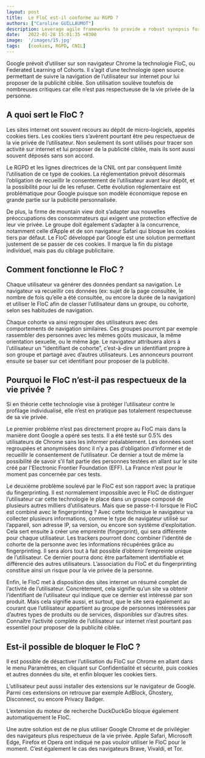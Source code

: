 ```yaml
---
layout: post
title:  Le FloC est-il conforme au RGPD ?
authors: ["Caroline GUILLAUMOT"]
description: Leverage agile frameworks to provide a robust synopsis for high level overviews. Iterative a...
date:   2022-01-28 15:01:35 +0300
image:  '/images/15.jpg'
tags:   [cookies, RGPD, CNIL]
---
```

Google prévoit d’utiliser sur son navigateur Chrome la technologie FloC, ou Federated Learning of Cohorts. Il s’agit d’une technologie open source permettant de suivre la navigation de l’utilisateur sur internet pour lui proposer de la publicité ciblée. Son utilisation soulève toutefois de nombreuses critiques car elle n’est pas respectueuse de la vie privée de la personne. 

## A quoi sert le FloC ?
Les sites internet ont souvent recours au dépôt de micro-logiciels, appelés cookies tiers. Les cookies tiers s’avèrent pourtant être peu respectueux de la vie privée de l’utilisateur. Non seulement ils sont utilisés pour tracer son activité sur internet et lui proposer de la publicité ciblée, mais ils sont aussi souvent déposés sans son accord. 

Le RGPD et les lignes directrices de la CNIL ont par conséquent limité l’utilisation de ce type de cookies. La réglementation prévoit désormais l’obligation de recueillir le consentement de l’utilisateur avant leur dépôt, et la possibilité pour lui de les refuser. Cette évolution réglementaire est problématique pour Google puisque son modèle économique repose en grande partie sur la publicité personnalisée.

De plus, la firme de mountain view doit s’adapter aux nouvelles préoccupations des consommateurs qui exigent une protection effective de leur vie privée. Le groupe doit également s’adapter à la concurrence, notamment celle d’Apple et de son navigateur Safari qui bloque les cookies tiers par défaut.
Le FloC développé par Google est une solution permettant justement de se passer de ces cookies. Il marque la fin du pistage individuel, mais pas du ciblage publicitaire.

## Comment fonctionne le FloC ?
Chaque utilisateur va générer des données pendant sa navigation. Le navigateur va recueillir ces données (ex: sujet de la page consultée, le nombre de fois qu’elle a été consultée, ou encore la durée de la navigation) et utiliser le FloC afin de classer l’utilisateur dans un groupe, ou cohorte, selon ses habitudes de navigation. 

Chaque cohorte va ainsi regrouper des utilisateurs avec des comportements de navigation similaires. Ces groupes pourront par exemple rassembler des personnes avec les mêmes goûts musicaux, la même orientation sexuelle, ou le même âge. Le navigateur attribuera alors à l’utilisateur un “identifiant de cohorte”, c’est-à-dire un identifiant propre à son groupe et partagé avec d’autres utilisateurs. Les annonceurs pourront ensuite se baser sur cet identifiant pour proposer de la publicité.

## Pourquoi le FloC n’est-il pas respectueux de la vie privée ?
Si en théorie cette technologie vise à protéger l’utilisateur contre le profilage individualisé, elle n’est en pratique pas totalement respectueuse de sa vie privée.

Le premier problème n’est pas directement propre au FloC mais dans la manière dont Google a opéré ses tests. Il a été testé sur 0.5% des utilisateurs de Chrome sans les informer préalablement. Les données sont regroupées et anonymisées donc il n’y a pas d’obligation d’informer et de recueillir le consentement de l’utilisateur. Ce dernier a tout de même la possibilité de savoir s’il fait partie des personnes testées en allant sur le site créé par l'Electronic Frontier Foundation (EFF). La France n’est pour le moment pas concernée par ces tests.  

Le deuxième problème soulevé par le FloC est son rapport avec la pratique du fingerprinting. Il est normalement impossible avec le FloC de distinguer l’utilisateur car cette technologie le place dans un groupe composé de plusieurs autres milliers d’utilisateurs. Mais que se passe-t-il lorsque le FloC est combiné avec le fingerprinting ? Avec cette technique le navigateur va collecter plusieurs informations, comme le type de navigateur utilisé sur l’appareil, son adresse IP, sa version, ou encore son système d’exploitation. Cela sert ensuite à créer une empreinte (fingerprint), qui sera différente pour chaque utilisateur.  Les trackers pourront donc combiner l'identité de cohorte de la personne avec les informations récupérées grâce au fingerprinting. Il sera alors tout à fait possible d’obtenir l’empreinte unique de l’utilisateur. Ce dernier pourra donc être parfaitement identifiable et différencié des autres utilisateurs. L’association du FloC et du fingerprinting constitue ainsi un risque pour la vie privée de la personne.

Enfin, le FloC met à disposition des sites internet un résumé complet de l’activité de l’utilisateur. Concrètement, cela signifie qu’un site va obtenir l’identifiant de l’utilisateur qui indique que ce dernier est intéressé par son produit. Mais cela signifie aussi, et surtout, que le site sera également au courant que l’utilisateur appartient au groupe de personnes intéressées par d’autres types de produits ou de services, disponibles sur d’autres sites. Connaître l’activité complète de l’utilisateur sur internet n’est pourtant pas essentiel pour proposer de la publicité ciblée.

## Est-il possible de bloquer le FloC ?
Il est possible de désactiver l’utilisation du FloC sur Chrome en allant dans le menu Paramètres, en cliquant sur Confidentialité et sécurité, puis cookies et autres données du site, et enfin bloquer les cookies tiers. 

L’utilisateur peut aussi installer des extensions sur le navigateur de Google. Parmi ces extensions on retrouve par exemple AdBlock, Ghostery, Disconnect, ou encore Privacy Badger. 

L’extension du moteur de recherche DuckDuckGo bloque également automatiquement le FloC. 

Une autre solution est de ne plus utiliser Google Chrome et de privilégier des navigateurs plus respectueux de la vie privée. Apple Safari, Microsoft Edge, Firefox et Opera ont indiqué ne pas vouloir utiliser le FloC pour le moment. C’est également le cas des navigateurs Brave, Vivaldi, et Tor.